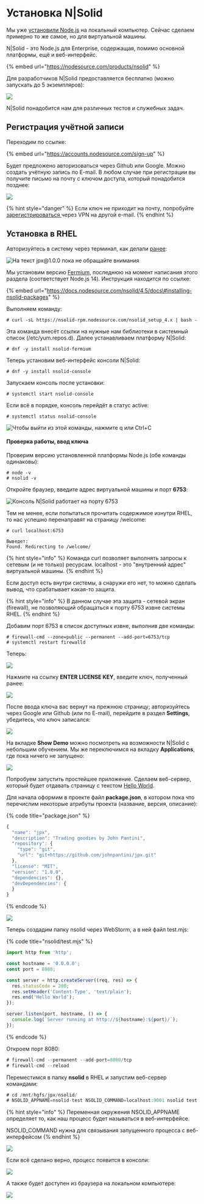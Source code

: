 # Установка N\|Solid

Мы уже [установили Node.js](../wastelands/getting-started.md#setting-up-node-js) на локальный компьютер. Сейчас сделаем примерно то же самое, но для виртуальной машины.

N\|Solid  - это Node.js для Enterprise, содержащая, помимо основной платформы, ещё и веб-интерфейс.

{% embed url="https://nodesource.com/products/nsolid" %}

Для разработчиков N\|Solid предоставляется бесплатно \(можно запускать до 5 экземпляров\):

![](../.gitbook/assets/image%20%28171%29.png)

N\|Solid понадобится нам для различных тестов и служебных задач.

## Регистрация учётной записи

Переходим по ссылке:

{% embed url="https://accounts.nodesource.com/sign-up" %}

Будет предложено авторизоваться через Github или Google. Можно создать учётную запись по E-mail. В любом случае при регистрации вы получите письмо на почту с ключом доступа, который понадобится позднее:

![](../.gitbook/assets/image%20%28184%29.png)

{% hint style="danger" %}
Если ключ не приходит на почту, попробуйте [зарегистрироваться ](https://accounts.nodesource.com/sign-in)через VPN на другой e-mail.
{% endhint %}

##  Установка в RHEL

Авторизуйтесь в систему через терминал, как делали [ранее](rhel-setup.md#rhel-webstorm-connection):

![&#x41D;&#x430; &#x442;&#x435;&#x43A;&#x441;&#x442; jpx@1.0.0 &#x43F;&#x43E;&#x43A;&#x430; &#x43D;&#x435; &#x43E;&#x431;&#x440;&#x430;&#x449;&#x430;&#x439;&#x442;&#x435; &#x432;&#x43D;&#x438;&#x43C;&#x430;&#x43D;&#x438;&#x44F;](../.gitbook/assets/image%20%28176%29.png)

Мы установим версию [Fermium](https://docs.nodesource.com/nsolid/4.5/docs#nsolid-runtime), последнюю на момент написания этого раздела \(соответствует Node.js 14\). Инструкция находится по ссылке:

{% embed url="https://docs.nodesource.com/nsolid/4.5/docs\#installing-nsolid-packages" %}

Выполняем команду:

```text
# curl -sL https://nsolid-rpm.nodesource.com/nsolid_setup_4.x | bash -
```

Эта команда внесёт ссылки на нужные нам библиотеки в системный список \(/etc/yum.repos.d\). Далее устанавливаем платформу N\|Solid:

```text
# dnf -y install nsolid-fermium
```

Теперь установим веб-интерфейс консоли N\|Solid:

```text
# dnf -y install nsolid-console
```

Запускаем консоль после установки:

```text
# systemctl start nsolid-console
```

Если всё в порядке, консоль перейдёт в статус active:

```text
# systemctl status nsolid-console
```

![&#x427;&#x442;&#x43E;&#x431;&#x44B; &#x432;&#x44B;&#x439;&#x442;&#x438; &#x438;&#x437; &#x44D;&#x442;&#x43E;&#x439; &#x43A;&#x43E;&#x43C;&#x430;&#x43D;&#x434;&#x44B;, &#x43D;&#x430;&#x436;&#x43C;&#x438;&#x442;&#x435; q &#x438;&#x43B;&#x438; Ctrl+C](../.gitbook/assets/image%20%28170%29.png)

#### Проверка работы, ввод ключа

Проверим версию установленной платформы Node.js \(обе команды одинаковы\):

```text
# node -v
# nsolid -v
```

Откройте браузер, введите адрес виртуальной машины и порт **6753**:

![&#x41A;&#x43E;&#x43D;&#x441;&#x43E;&#x43B;&#x44C; N\|Solid &#x440;&#x430;&#x431;&#x43E;&#x442;&#x430;&#x435;&#x442; &#x43D;&#x430; &#x43F;&#x43E;&#x440;&#x442;&#x443; 6753](../.gitbook/assets/image%20%28182%29.png)

Тем не менее, если попытаться прочитать содержимое изнутри RHEL, то нас успешно перенаправят на страницу /welcome:

```text
# curl localhost:6753

Выведет:
Found. Redirecting to /welcome/
```

{% hint style="info" %}
Команда curl позволяет выполнять запросы к сетевым \(и не только\) ресурсам. localhost - это "внутренний адрес" виртуальной машины.
{% endhint %}

Если доступ есть внутри системы, а снаружи его нет, то можно сделать вывод, что срабатывает какая-то защита.

{% hint style="info" %}
В данном случае эта защита - сетевой экран \(firewall\), не позволяющий обращаться к порту 6753 извне системы RHEL.
{% endhint %}

Добавим порт 6753 в список доступных извне, выполнив две команды:

```text
# firewall-cmd --zone=public --permanent --add-port=6753/tcp
# systemctl restart firewalld
```

Теперь:

![](../.gitbook/assets/image%20%28174%29.png)

Нажмите на ссылку **ENTER LICENSE KEY**, введите ключ, полученный ранее:

![](../.gitbook/assets/image%20%28172%29.png)

После ввода ключа вас вернут на прежнюю страницу; авторизуйтесь через Google или Github \(или по E-mail\), перейдите в раздел **Settings**, убедитесь, что ключ записался:

![](../.gitbook/assets/image%20%28173%29.png)

На вкладке **Show Demo** можно посмотреть на возможности N\|Solid с небольшим обучением. Мы же переключимся на вкладку **Applications**, где пока ничего не запущено:

![](../.gitbook/assets/image%20%28185%29.png)

Попробуем запустить простейшее приложение. Сделаем веб-сервер, который будет отдавать страницу с текстом [Hello World](https://nodejs.org/en/about/).

Для начала оформим в проекте файл **package.json**, в котором пока что перечислим некоторые атрибуты проекта \(название, версия, описание\):

{% code title="package.json" %}
```javascript
{
  "name": "jpx",
  "description": "Trading goodies by John Pantini",
  "repository": {
    "type": "git",
    "url": "git+https://github.com/johnpantini/jpx.git"
  },
  "license": "MIT",
  "version": "1.0.0",
  "dependencies": {},
  "devDependencies": {
  }
}

```
{% endcode %}

![](../.gitbook/assets/image%20%28180%29.png)

Теперь создадим папку nsolid через WebStorm, а в ней файл test.mjs:

{% code title="nsolid/test.mjs" %}
```javascript
import http from 'http';

const hostname = '0.0.0.0';
const port = 8080;

const server = http.createServer((req, res) => {
  res.statusCode = 200;
  res.setHeader('Content-Type', 'text/plain');
  res.end('Hello World');
});

server.listen(port, hostname, () => {
  console.log(`Server running at http://${hostname}:${port}/`);
});

```
{% endcode %}

Откроем порт 8080:

```javascript
# firewall-cmd --permanent --add-port=8080/tcp
# firewall-cmd --reload
```

Переместимся в папку **nsolid** в RHEL и запустим веб-сервер командами:

```javascript
# cd /mnt/hgfs/jpx/nsolid/
# NSOLID_APPNAME=nsolid-test NSOLID_COMMAND=localhost:9001 nsolid test.mjs
```

{% hint style="info" %}
Переменная окружения NSOLID\_APPNAME определяет то, как наш процесс будет называться в веб-интерфейсе.

NSOLID\_COMMAND нужна для связывания запущенного процесса с веб-интерфейсом
{% endhint %}

![](../.gitbook/assets/image%20%28181%29.png)

Если всё сделано верно, процесс появится в консоли:

![](../.gitbook/assets/image%20%28179%29.png)

А также будет доступен из браузера на локальном компьютере:

![](../.gitbook/assets/image%20%28175%29.png)



